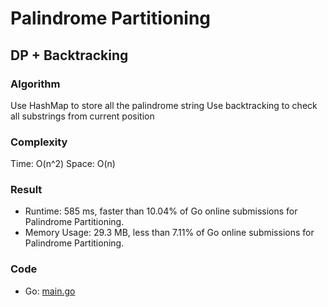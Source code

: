 # Palindrome Partitioning
## DP + Backtracking
### Algorithm
Use HashMap to store all the palindrome string
Use backtracking to check all substrings from current position
### Complexity
Time: O(n^2)
Space: O(n)
### Result
- Runtime: 585 ms, faster than 10.04% of Go online submissions for Palindrome Partitioning.
- Memory Usage: 29.3 MB, less than 7.11% of Go online submissions for Palindrome Partitioning.
### Code
- Go: [main.go](#maingo)